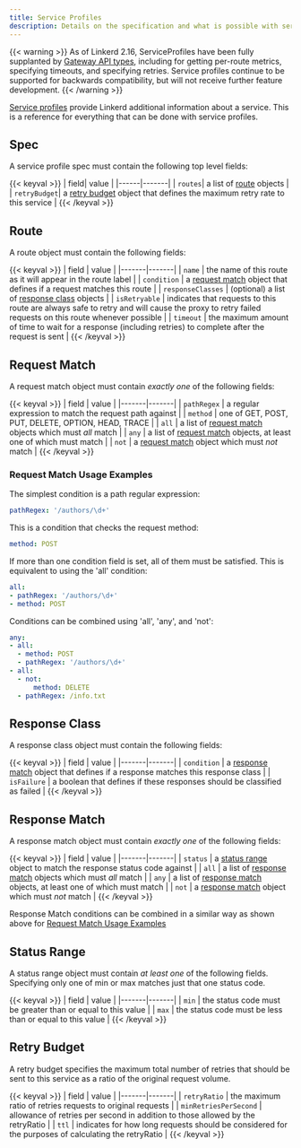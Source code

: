 ```yaml
---
title: Service Profiles
description: Details on the specification and what is possible with service profiles.
---
```


{{< warning >}}
As of Linkerd 2.16, ServiceProfiles have been fully supplanted by [Gateway API
types](../features/gateway-api/), including for getting per-route metrics,
specifying timeouts, and specifying retries. Service profiles continue to be
supported for backwards compatibility, but will not receive further feature
development.
{{< /warning >}}

[Service profiles](../../features/service-profiles/) provide Linkerd additional
information about a service. This is a reference for everything that can be done
with service profiles.

## Spec

A service profile spec must contain the following top level fields:

{{< keyval >}}
| field| value |
|------|-------|
| `routes`| a list of [route](#route) objects |
| `retryBudget`| a [retry budget](#retry-budget) object that defines the maximum retry rate to this service |
{{< /keyval >}}

## Route

A route object must contain the following fields:

{{< keyval >}}
| field | value |
|-------|-------|
| `name` | the name of this route as it will appear in the route label |
| `condition` | a [request match](#request-match) object that defines if a request matches this route |
| `responseClasses` | (optional) a list of [response class](#response-class) objects |
| `isRetryable` | indicates that requests to this route are always safe to retry and will cause the proxy to retry failed requests on this route whenever possible |
| `timeout` | the maximum amount of time to wait for a response (including retries) to complete after the request is sent |
{{< /keyval >}}

## Request Match

A request match object must contain _exactly one_ of the following fields:

{{< keyval >}}
| field | value |
|-------|-------|
| `pathRegex` | a regular expression to match the request path against |
| `method` | one of GET, POST, PUT, DELETE, OPTION, HEAD, TRACE |
| `all` | a list of [request match](#request-match) objects which must _all_ match |
| `any` | a list of [request match](#request-match) objects, at least one of which must match |
| `not` | a [request match](#request-match) object which must _not_ match |
{{< /keyval >}}

### Request Match Usage Examples

The simplest condition is a path regular expression:

```yaml
pathRegex: '/authors/\d+'
```

This is a condition that checks the request method:

```yaml
method: POST
```

If more than one condition field is set, all of them must be satisfied. This is
equivalent to using the 'all' condition:

```yaml
all:
- pathRegex: '/authors/\d+'
- method: POST
```

Conditions can be combined using 'all', 'any', and 'not':

```yaml
any:
- all:
  - method: POST
  - pathRegex: '/authors/\d+'
- all:
  - not:
      method: DELETE
  - pathRegex: /info.txt
```

## Response Class

A response class object must contain the following fields:

{{< keyval >}}
| field | value |
|-------|-------|
| `condition` | a [response match](#response-match) object that defines if a response matches this response class |
| `isFailure` | a boolean that defines if these responses should be classified as failed |
{{< /keyval >}}

## Response Match

A response match object must contain _exactly one_ of the following fields:

{{< keyval >}}
| field | value |
|-------|-------|
| `status` | a [status range](#status-range) object to match the response status code against |
| `all` | a list of [response match](#response-match) objects which must _all_ match |
| `any` | a list of [response match](#response-match) objects, at least one of which must match |
| `not` | a [response match](#response-match) object which must _not_ match |
{{< /keyval >}}

Response Match conditions can be combined in a similar way as shown above for
[Request Match Usage Examples](#request-match-usage-examples)

## Status Range

A status range object must contain _at least one_ of the following fields.
Specifying only one of min or max matches just that one status code.

{{< keyval >}}
| field | value |
|-------|-------|
| `min` | the status code must be greater than or equal to this value |
| `max` | the status code must be less than or equal to this value |
{{< /keyval >}}

## Retry Budget

A retry budget specifies the maximum total number of retries that should be sent
to this service as a ratio of the original request volume.

{{< keyval >}}
| field | value |
|-------|-------|
| `retryRatio` | the maximum ratio of retries requests to original requests |
| `minRetriesPerSecond` | allowance of retries per second in addition to those allowed by the retryRatio |
| `ttl` | indicates for how long requests should be considered for the purposes of calculating the retryRatio |
{{< /keyval >}}
